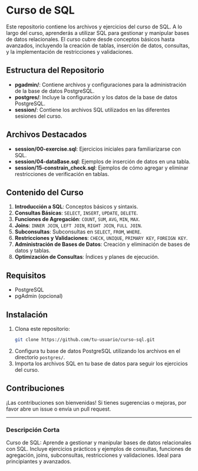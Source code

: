 # Curso de SQL

Este repositorio contiene los archivos y ejercicios del curso de SQL. A lo largo del curso, aprenderás a utilizar SQL para gestionar y manipular bases de datos relacionales. El curso cubre desde conceptos básicos hasta avanzados, incluyendo la creación de tablas, inserción de datos, consultas, y la implementación de restricciones y validaciones.

## Estructura del Repositorio

- **pgadmin/**: Contiene archivos y configuraciones para la administración de la base de datos PostgreSQL.
- **postgres/**: Incluye la configuración y los datos de la base de datos PostgreSQL.
- **session/**: Contiene los archivos SQL utilizados en las diferentes sesiones del curso.

## Archivos Destacados

- **session/00-exercise.sql**: Ejercicios iniciales para familiarizarse con SQL.
- **session/04-dataBase.sql**: Ejemplos de inserción de datos en una tabla.
- **session/15-constrain_check.sql**: Ejemplos de cómo agregar y eliminar restricciones de verificación en tablas.

## Contenido del Curso

1. **Introducción a SQL**: Conceptos básicos y sintaxis.
2. **Consultas Básicas**: `SELECT`, `INSERT`, `UPDATE`, `DELETE`.
3. **Funciones de Agregación**: `COUNT`, `SUM`, `AVG`, `MIN`, `MAX`.
4. **Joins**: `INNER JOIN`, `LEFT JOIN`, `RIGHT JOIN`, `FULL JOIN`.
5. **Subconsultas**: Subconsultas en `SELECT`, `FROM`, `WHERE`.
6. **Restricciones y Validaciones**: `CHECK`, `UNIQUE`, `PRIMARY KEY`, `FOREIGN KEY`.
7. **Administración de Bases de Datos**: Creación y eliminación de bases de datos y tablas.
8. **Optimización de Consultas**: Índices y planes de ejecución.

## Requisitos

- PostgreSQL
- pgAdmin (opcional)

## Instalación

1. Clona este repositorio:
   ```sh
   git clone https://github.com/tu-usuario/curso-sql.git
   ```
2. Configura tu base de datos PostgreSQL utilizando los archivos en el directorio `postgres/`.
3. Importa los archivos SQL en tu base de datos para seguir los ejercicios del curso.

## Contribuciones

¡Las contribuciones son bienvenidas! Si tienes sugerencias o mejoras, por favor abre un issue o envía un pull request.

---

### Descripción Corta

Curso de SQL: Aprende a gestionar y manipular bases de datos relacionales con SQL. Incluye ejercicios prácticos y ejemplos de consultas, funciones de agregación, joins, subconsultas, restricciones y validaciones. Ideal para principiantes y avanzados.

